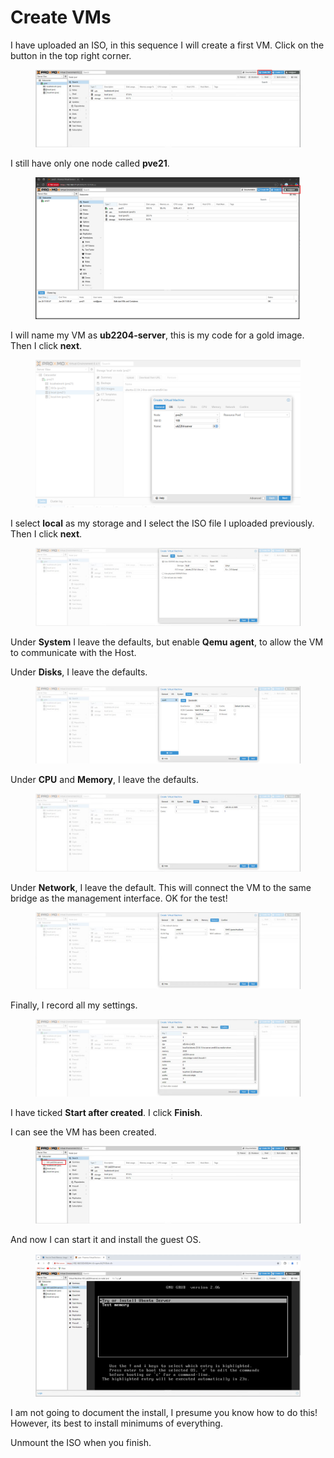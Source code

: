 # Create VMs

I have uploaded an ISO, in this sequence I will create a first VM. Click on the button in the top right corner.

<figure><img src="../../.gitbook/assets/image (1).png" alt=""><figcaption></figcaption></figure>

I still have only one node called **pve21**.

<figure><img src="../../.gitbook/assets/Screenshot 2025-06-26 111535.png" alt=""><figcaption></figcaption></figure>

I will name my VM as **ub2204-server**, this is my code for a gold image. Then I click **next**.

<figure><img src="../../.gitbook/assets/Screenshot 2025-06-26 113546.png" alt=""><figcaption></figcaption></figure>

I select **local** as my storage and I select the ISO file I uploaded previously. Then I click **next**.

<figure><img src="../../.gitbook/assets/image (2).png" alt=""><figcaption></figcaption></figure>

Under **System** I leave the defaults, but enable **Qemu agent**, to allow the VM to communicate with the Host.

Under **Disks**, I leave the defaults.

<figure><img src="../../.gitbook/assets/image (3).png" alt=""><figcaption></figcaption></figure>

Under **CPU** and **Memory**, I leave the defaults.

<figure><img src="../../.gitbook/assets/image (4).png" alt=""><figcaption></figcaption></figure>

Under **Network**, I leave the default. This will connect the VM to the same bridge as the management interface. OK for the test!

<figure><img src="../../.gitbook/assets/image (5).png" alt=""><figcaption></figcaption></figure>

Finally, I record all my settings.

<figure><img src="../../.gitbook/assets/image (6).png" alt=""><figcaption></figcaption></figure>

I have ticked **Start after created**. I click **Finish**.

I can see the VM has been created.

<figure><img src="../../.gitbook/assets/image (7).png" alt=""><figcaption></figcaption></figure>

And now I can start it and install the guest OS.

<figure><img src="../../.gitbook/assets/image (20).png" alt=""><figcaption></figcaption></figure>

I am not going to document the install, I presume you know how to do this! However, its best to install minimums of everything.

Unmount the ISO when you finish.
